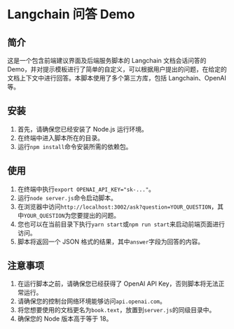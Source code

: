 # Langchain 问答 Demo

## 简介

这是一个包含前端建议界面及后端服务脚本的 Langchain 文档会话问答的 Demo，并对提示模板进行了简单的自定义，可以根据用户提出的问题，在给定的文档上下文中进行回答。本脚本使用了多个第三方库，包括 Langchain、OpenAI 等。

## 安装

1. 首先，请确保您已经安装了 Node.js 运行环境。
2. 在终端中进入脚本所在的目录。
3. 运行`npm install`命令安装所需的依赖包。

## 使用

1. 在终端中执行`export OPENAI_API_KEY="sk-..."`。
2. 运行`node server.js`命令启动脚本。
3. 在浏览器中访问`http://localhost:3002/ask?question=YOUR_QUESTION`，其中`YOUR_QUESTION`为您要提出的问题。
4. 您也可以在当前目录下执行`yarn start`或`npm run start`来启动前端页面进行访问。
5. 脚本将返回一个 JSON 格式的结果，其中`answer`字段为回答的内容。

## 注意事项

1. 在运行脚本之前，请确保您已经获得了 OpenAI API Key，否则脚本将无法正常运行。
2. 请确保您的控制台网络环境能够访问`api.openai.com`。
3. 将您想要使用的文档更名为`book.text`，放置到`server.js`的同级目录中。
4. 确保您的 Node 版本高于等于 18。